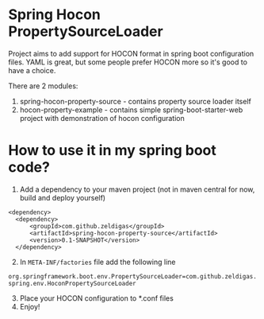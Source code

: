 # Spring Hocon PropertySourceLoader

Project aims to add support for HOCON format in spring boot configuration files.
YAML is great, but some people prefer HOCON more so it's good to have a choice.

There are 2 modules:

1. spring-hocon-property-source - contains property source loader itself
2. hocon-property-example - contains simple spring-boot-starter-web project with demonstration
of hocon configuration

# How to use it in my spring boot code?

1. Add a dependency to your maven project (not in maven central for now, build and deploy yourself)

```
<dependency>
  <dependency>
      <groupId>com.github.zeldigas</groupId>
      <artifactId>spring-hocon-property-source</artifactId>
      <version>0.1-SNAPSHOT</version>
  </dependency>
```

2. In `META-INF/factories` file add the following line

```org.springframework.boot.env.PropertySourceLoader=com.github.zeldigas.spring.env.HoconPropertySourceLoader```

3. Place your HOCON configuration to *.conf files
4. Enjoy!